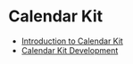 # Calendar Kit

- [Introduction to Calendar Kit](calendarmanager-overview.md)
- [Calendar Kit Development](calendarmanager-guidelines.md)
